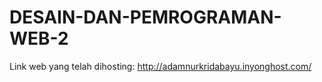 # DESAIN-DAN-PEMROGRAMAN-WEB-2

Link web yang telah dihosting: http://adamnurkridabayu.inyonghost.com/
